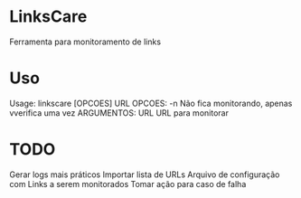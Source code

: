 # LinksCare
Ferramenta para monitoramento de links

# Uso
Usage:
        linkscare [OPCOES] URL
    OPCOES:
        -n  Não fica monitorando, apenas vverifica uma vez
    ARGUMENTOS:
        URL URL para monitorar

# TODO
Gerar logs mais práticos
Importar lista de URLs
Arquivo de configuração com Links a serem monitorados
Tomar ação para caso de falha
